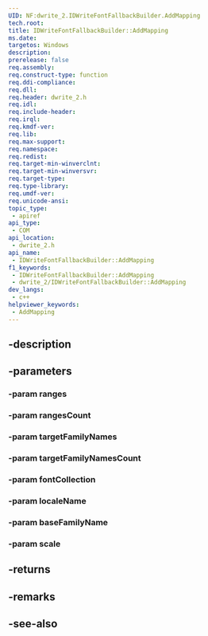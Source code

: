```yaml
---
UID: NF:dwrite_2.IDWriteFontFallbackBuilder.AddMapping
tech.root: 
title: IDWriteFontFallbackBuilder::AddMapping
ms.date: 
targetos: Windows
description: 
prerelease: false
req.assembly: 
req.construct-type: function
req.ddi-compliance: 
req.dll: 
req.header: dwrite_2.h
req.idl: 
req.include-header: 
req.irql: 
req.kmdf-ver: 
req.lib: 
req.max-support: 
req.namespace: 
req.redist: 
req.target-min-winverclnt: 
req.target-min-winversvr: 
req.target-type: 
req.type-library: 
req.umdf-ver: 
req.unicode-ansi: 
topic_type:
 - apiref
api_type:
 - COM
api_location:
 - dwrite_2.h
api_name:
 - IDWriteFontFallbackBuilder::AddMapping
f1_keywords:
 - IDWriteFontFallbackBuilder::AddMapping
 - dwrite_2/IDWriteFontFallbackBuilder::AddMapping
dev_langs:
 - c++
helpviewer_keywords:
 - AddMapping
---
```


## -description

## -parameters

### -param ranges

### -param rangesCount

### -param targetFamilyNames

### -param targetFamilyNamesCount

### -param fontCollection

### -param localeName

### -param baseFamilyName

### -param scale

## -returns

## -remarks

## -see-also

